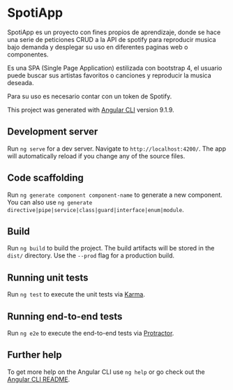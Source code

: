 # SpotiApp

SpotiApp es un proyecto con fines propios de aprendizaje, donde se hace una serie de peticiones CRUD a la API
de spotify para reproducir musica bajo demanda y desplegar su uso en diferentes paginas web o componentes.

Es una SPA (Single Page Application) estilizada con bootstrap 4, el usuario puede buscar sus artistas favoritos 
o canciones y reproducir la musica deseada.

Para su uso es necesario contar con un token de Spotify.



This project was generated with [Angular CLI](https://github.com/angular/angular-cli) version 9.1.9.

## Development server

Run `ng serve` for a dev server. Navigate to `http://localhost:4200/`. The app will automatically reload if you change any of the source files.

## Code scaffolding

Run `ng generate component component-name` to generate a new component. You can also use `ng generate directive|pipe|service|class|guard|interface|enum|module`.

## Build

Run `ng build` to build the project. The build artifacts will be stored in the `dist/` directory. Use the `--prod` flag for a production build.

## Running unit tests

Run `ng test` to execute the unit tests via [Karma](https://karma-runner.github.io).

## Running end-to-end tests

Run `ng e2e` to execute the end-to-end tests via [Protractor](http://www.protractortest.org/).

## Further help

To get more help on the Angular CLI use `ng help` or go check out the [Angular CLI README](https://github.com/angular/angular-cli/blob/master/README.md).
